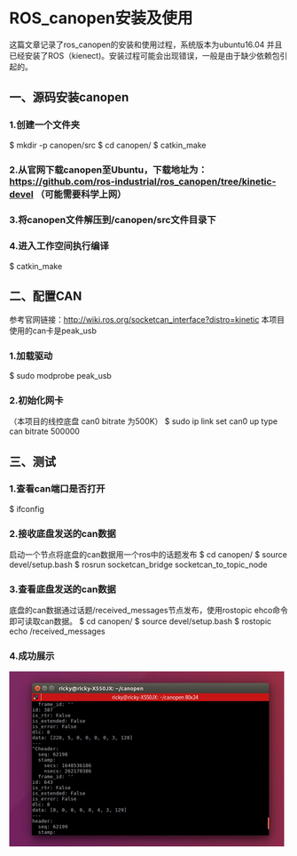 # ROS_canopen安装及使用
这篇文章记录了ros_canopen的安装和使用过程，系统版本为ubuntu16.04 并且已经安装了ROS（kienect)。安装过程可能会出现错误，一般是由于缺少依赖包引起的。
## 一、源码安装canopen
### 1.创建一个文件夹
$ mkdir -p canopen/src
$ cd canopen/
$ catkin_make
### 2.从官网下载canopen至Ubuntu，下载地址为：https://github.com/ros-industrial/ros_canopen/tree/kinetic-devel （可能需要科学上网）
### 3.将canopen文件解压到/canopen/src文件目录下
### 4.进入工作空间执行编译
$ catkin_make

## 二、配置CAN
参考官网链接：http://wiki.ros.org/socketcan_interface?distro=kinetic 本项目使用的can卡是peak_usb
### 1.加载驱动
$ sudo modprobe peak_usb
### 2.初始化网卡
（本项目的线控底盘 can0 bitrate 为500K）
$ sudo ip link set can0 up type can bitrate 500000

## 三、测试
### 1.查看can端口是否打开
$ ifconfig
### 2.接收底盘发送的can数据
启动一个节点将底盘的can数据用一个ros中的话题发布
$ cd canopen/
$ source devel/setup.bash
$ rosrun socketcan_bridge socketcan_to_topic_node
### 3.查看底盘发送的can数据
底盘的can数据通过话题/received_messages节点发布，使用rostopic ehco命令即可读取can数据。
$ cd canopen/
$ source devel/setup.bash
$ rostopic echo /received_messages

### 4.成功展示
![这里插入图片描述](https://github.com/HRickyyyyy/HRickyyyyy.github.io/blob/master/_posts/图片1.png)
